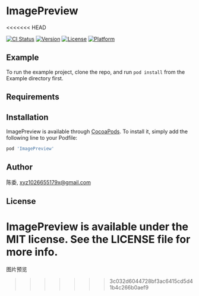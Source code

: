 # ImagePreview
<<<<<<< HEAD

[![CI Status](https://img.shields.io/travis/陈委/ImagePreview.svg?style=flat)](https://travis-ci.org/陈委/ImagePreview)
[![Version](https://img.shields.io/cocoapods/v/ImagePreview.svg?style=flat)](https://cocoapods.org/pods/ImagePreview)
[![License](https://img.shields.io/cocoapods/l/ImagePreview.svg?style=flat)](https://cocoapods.org/pods/ImagePreview)
[![Platform](https://img.shields.io/cocoapods/p/ImagePreview.svg?style=flat)](https://cocoapods.org/pods/ImagePreview)

## Example

To run the example project, clone the repo, and run `pod install` from the Example directory first.

## Requirements

## Installation

ImagePreview is available through [CocoaPods](https://cocoapods.org). To install
it, simply add the following line to your Podfile:

```ruby
pod 'ImagePreview'
```

## Author

陈委, xyz1026655179x@gmail.com

## License

ImagePreview is available under the MIT license. See the LICENSE file for more info.
=======
图片预览
>>>>>>> 3c032d6044728bf3ac6415cd5d41b4c266b0aef9
